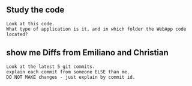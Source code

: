 

## Study the code

```
Look at this code.
What type of application is it, and in which folder the WebApp code located?
```

## show me Diffs from Emiliano and Christian

```
Look at the latest 5 git commits.
explain each commit from someone ELSE than me.
DO NOT MAKE changes - just explain by commit id.
```

